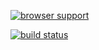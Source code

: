 [![browser support](https://ci.testling.com/jameskyburz/testling-test.png)](http://ci.testling.com/jameskyburz/testling-test)

[![build status](https://secure.travis-ci.org/jameskyburz/testling-test.png)](http://travis-ci.org/testling-test)
